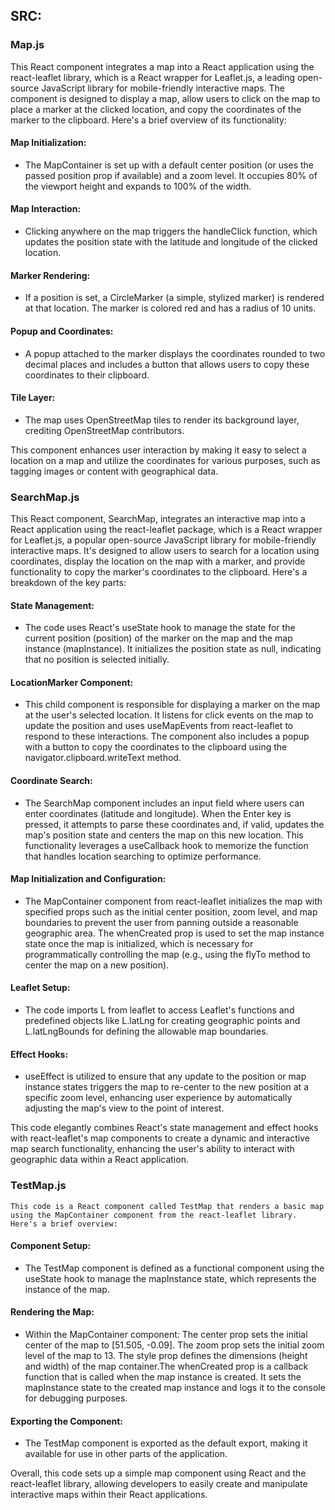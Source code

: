 
## SRC:

### Map.js

This React component integrates a map into a React application using the react-leaflet library, which is a React wrapper for Leaflet.js, a leading open-source JavaScript library for mobile-friendly interactive maps. The component is designed to display a map, allow users to click on the map to place a marker at the clicked location, and copy the coordinates of the marker to the clipboard. Here's a brief overview of its functionality:

#### Map Initialization: 
- The MapContainer is set up with a default center position (or uses the passed position prop if available) and a zoom level. It occupies 80% of the viewport height and expands to 100% of the width.

#### Map Interaction: 
- Clicking anywhere on the map triggers the handleClick function, which updates the position state with the latitude and longitude of the clicked location.

#### Marker Rendering: 
- If a position is set, a CircleMarker (a simple, stylized marker) is rendered at that location. The marker is colored red and has a radius of 10 units.

#### Popup and Coordinates: 
- A popup attached to the marker displays the coordinates rounded to two decimal places and includes a button that allows users to copy these coordinates to their clipboard.

#### Tile Layer: 
- The map uses OpenStreetMap tiles to render its background layer, crediting OpenStreetMap contributors.

This component enhances user interaction by making it easy to select a location on a map and utilize the coordinates for various purposes, such as tagging images or content with geographical data.

### SearchMap.js

This React component, SearchMap, integrates an interactive map into a React application using the react-leaflet package, which is a React wrapper for Leaflet.js, a popular open-source JavaScript library for mobile-friendly interactive maps. It's designed to allow users to search for a location using coordinates, display the location on the map with a marker, and provide functionality to copy the marker's coordinates to the clipboard. Here's a breakdown of the key parts:

#### State Management: 
- The code uses React's useState hook to manage the state for the current position (position) of the marker on the map and the map instance (mapInstance). It initializes the position state as null, indicating that no position is selected initially.

#### LocationMarker Component: 
- This child component is responsible for displaying a marker on the map at the user's selected location. It listens for click events on the map to update the position and uses useMapEvents from react-leaflet to respond to these interactions. The component also includes a popup with a button to copy the coordinates to the clipboard using the navigator.clipboard.writeText method.

#### Coordinate Search: 
- The SearchMap component includes an input field where users can enter coordinates (latitude and longitude). When the Enter key is pressed, it attempts to parse these coordinates and, if valid, updates the map's position state and centers the map on this new location. This functionality leverages a useCallback hook to memorize the function that handles location searching to optimize performance.

#### Map Initialization and Configuration: 
- The MapContainer component from react-leaflet initializes the map with specified props such as the initial center position, zoom level, and map boundaries to prevent the user from panning outside a reasonable geographic area. The whenCreated prop is used to set the map instance state once the map is initialized, which is necessary for programmatically controlling the map (e.g., using the flyTo method to center the map on a new position).

#### Leaflet Setup: 
- The code imports L from leaflet to access Leaflet's functions and predefined objects like L.latLng for creating geographic points and L.latLngBounds for defining the allowable map boundaries.

#### Effect Hooks: 
- useEffect is utilized to ensure that any update to the position or map instance states triggers the map to re-center to the new position at a specific zoom level, enhancing user experience by automatically adjusting the map's view to the point of interest.

This code elegantly combines React's state management and effect hooks with react-leaflet's map components to create a dynamic and interactive map search functionality, enhancing the user's ability to interact with geographic data within a React application.

### TestMap.js

	This code is a React component called TestMap that renders a basic map using the MapContainer component from the react-leaflet library. Here's a brief overview:

#### Component Setup: 
- The TestMap component is defined as a functional component using the useState hook to manage the mapInstance state, which represents the instance of the map.

#### Rendering the Map: 
- Within the MapContainer component:  The center prop sets the initial center of the map to [51.505, -0.09]. The zoom prop sets the initial zoom level of the map to 13. The style prop defines the dimensions (height and width) of the map container.The whenCreated prop is a callback function that is called when the map instance is created. It sets the mapInstance state to the created map instance and logs it to the console for debugging purposes.

#### Exporting the Component: 
- The TestMap component is exported as the default export, making it available for use in other parts of the application.

Overall, this code sets up a simple map component using React and the react-leaflet library, allowing developers to easily create and manipulate interactive maps within their React applications.
